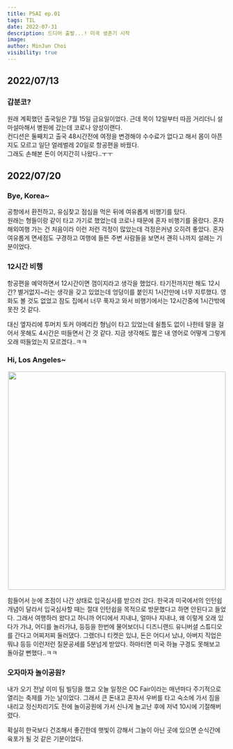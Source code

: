 ```yaml
---
title: PSAI ep.01
tags: TIL
date: 2022-07-31
description: 드디어 출발...! 미국 생존기 시작
image: 
author: MinJun Choi
visibility: true
---
```


## 2022/07/13
### 갑분코?
원래 계획했던 출국일은 7월 15일 금요일이었다. 근데 목이 12일부터 따끔 거리더니 설마설마해서 병원에 갔는데 코로나 양성이랜다. </br>
컨디션은 둘째치고 출국 48시간전에 여정을 변경해야 수수료가 없다고 해서 몸이 아픈지도 모르고 일단 얼레벌레 20일로 항공편을 바꿨다. </br>
그래도 손해본 돈이 어지간히 나왔다..ㅜㅜ

## 2022/07/20
### Bye, Korea~
공항에서 환전하고, 유심찾고 점심을 먹은 뒤에 여유롭게 비행기를 탔다.</br>
원래는 형들이랑 같이 타고 가기로 했었는데 코로나 때문에 혼자 비행기를 올랐다. 혼자 해외여행 가는 건 처음이라 이런 저런 걱정이 많았는데 걱정은커녕 오히려 좋았다. 혼자 여유롭게 면세점도 구경하고 여행에 들뜬 주변 사람들을 보면서 괜히 나까지 설레는 기분이었다. </br>

### 12시간 비행
항공편을 예약하면서 12시간이면 껌이지라고 생각을 했었다. 타기전까지만 해도 12시간? 별거없지~라는 생각을 갖고 있었는데 엉덩이를 붙인지 1시간만에 너무 지루했다. 영화도 볼 것도 없었고 잠도 집에서 너무 푹자고 와서 비행기에서는 12시간중에 1시간밖에 못잔 것 같다. </br>

대신 옆자리에 투머치 토커 아메리칸 형님이 타고 있었는데 쉴틈도 없이 나한테 말을 걸어서 못해도 4시간은 떠들면서 간 것 같다. 지금 생각해도 짧은 내 영어로 어떻게 그렇게 오래 떠들었는지 모르겠다..ㅋㅋ 

### Hi, Los Angeles~
<center>
<img src="/psai-01/01.jpg"  width="500">
</center>

힘들어서 눈에 초점이 나간 상태로 입국심사를 받으러 갔다. 한국과 미국에서의 인턴쉽 개념이 달라서 입국심사할 때는 절대 인턴쉽을 목적으로 방문했다고 하면 안된다고 들었다. 그래서 여행하러 왔다고 하니까 어디에서 지내냐, 얼마나 지내냐, 왜 이렇게 오래 있다가 가냐, 어디를 놀러가냐, 등등을 한번에 물어보더니 디즈니랜드 유니버셜 스튜디오를 간다고 어찌저찌 둘러댔다. 그랬더니 티켓은 있냐, 돈은 어디서 났냐, 아버지 직업은 뭐냐 등등 이런저런 질문공세를 5분넘게 받았다. 하마터면 미국 하늘 구경도 못해보고 돌아갈 뻔했다..ㅋㅋ </br>

### 오자마자 놀이공원?
내가 오기 전날 이미 팀 빌딩을 했고 오늘 일정은 OC Fair이라는 매년마다 주기적으로 열리는 축제를 가는 날이었다. 그래서 큰 돈내고 혼자서 우버를 타고 숙소에 가서 짐을 내리고 정신차리기도 전에 놀이공원에 가서 신나게 놀고난 후에 저녁 10시에 기절해버렸다. </br>

확실히 한국보다 건조해서 좋긴한데 햇빛이 강해서 그늘이 아닌 곳에 있으면 순식간에 육포가 될 것 같은 기분이었다.